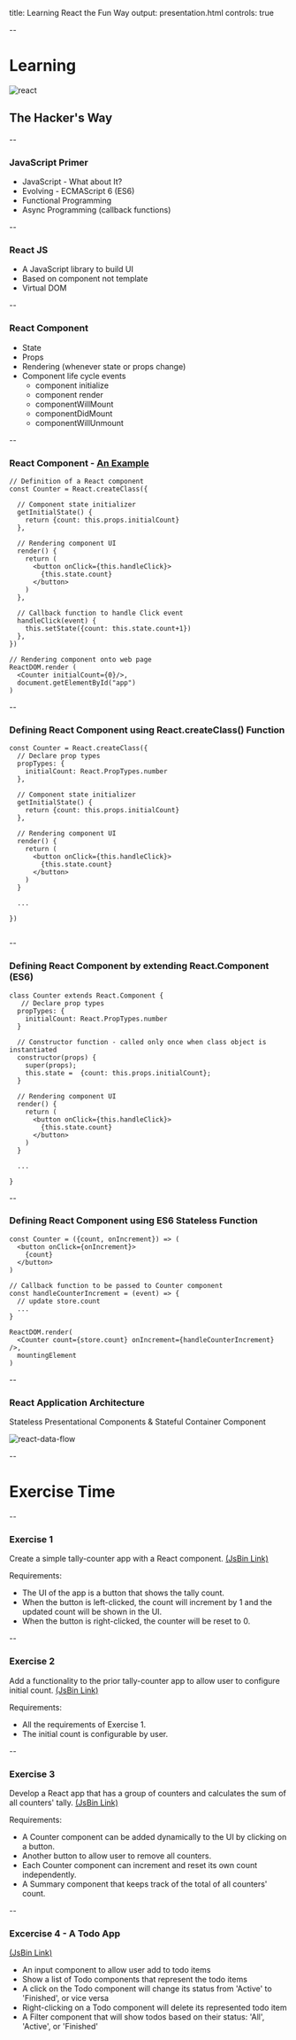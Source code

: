 title: Learning React the Fun Way
output: presentation.html
controls: true

--
# Learning
![react](react.png)

## The Hacker's Way

--
### JavaScript Primer

* JavaScript - What about It?
* Evolving - ECMAScript 6 (ES6)
* Functional Programming
* Async Programming (callback functions)

--
### React JS

* A JavaScript library to build UI
* Based on component not template
* Virtual DOM

--
### React Component

* State
* Props
* Rendering (whenever state or props change)
* Component life cycle events
  - component initialize
  - component render
  - componentWillMount
  - componentDidMount
  - componentWillUnmount

--
### React Component - <a href="http://jsbin.com/wibepuhoza/edit?html,js,output" target="_blank">An Example</a>

```
// Definition of a React component
const Counter = React.createClass({

  // Component state initializer
  getInitialState() {
    return {count: this.props.initialCount}
  },

  // Rendering component UI
  render() {
    return (
      <button onClick={this.handleClick}>
        {this.state.count}
      </button>
    )
  },

  // Callback function to handle Click event
  handleClick(event) {
    this.setState({count: this.state.count+1})
  },
})

// Rendering component onto web page
ReactDOM.render (
  <Counter initialCount={0}/>,
  document.getElementById("app")
)

```

--
### Defining React Component using React.createClass() Function

```
const Counter = React.createClass({
  // Declare prop types
  propTypes: {
    initialCount: React.PropTypes.number
  },

  // Component state initializer
  getInitialState() {
    return {count: this.props.initialCount}
  },

  // Rendering component UI
  render() {
    return (
      <button onClick={this.handleClick}>
        {this.state.count}
      </button>
    )
  }
  
  ...

})
  
```

--
### Defining React Component by extending React.Component (ES6)

```
class Counter extends React.Component {
   // Declare prop types
  propTypes: {
    initialCount: React.PropTypes.number
  }

  // Constructor function - called only once when class object is instantiated
  constructor(props) {
    super(props);
    this.state =  {count: this.props.initialCount};
  }

  // Rendering component UI
  render() {
    return (
      <button onClick={this.handleClick}>
        {this.state.count}
      </button>
    )
  }
  
  ...
  
}

```

--
### Defining React Component using ES6 Stateless Function

```
const Counter = ({count, onIncrement}) => (
  <button onClick={onIncrement}>
    {count}
  </button>
)

// Callback function to be passed to Counter component
const handleCounterIncrement = (event) => {
  // update store.count
  ...
}

ReactDOM.render(
  <Counter count={store.count} onIncrement={handleCounterIncrement} />,
  mountingElement
)

```

--
### React Application Architecture

Stateless Presentational Components & Stateful Container Component

![react-data-flow](react-data-flow.jpg)


--
# Exercise Time


--
### Exercise 1 

Create a simple tally-counter app with a React component. <a href="http://jsbin.com/cigebonuhi/edit?html,js,output" target="_blank">(JsBin Link)</a>

Requirements:
- The UI of the app is a button that shows the tally count.
- When the button is left-clicked, the count will increment by 1 and the updated count will be shown in the UI.
- When the button is right-clicked, the counter will be reset to 0.


--
### Exercise 2 

Add a functionality to the prior tally-counter app to allow user to configure initial count. <a href="http://jsbin.com/zujefulipe/edit?html,js,output" target="_blank">(JsBin Link)</a>

Requirements:
- All the requirements of Exercise 1.
- The initial count is configurable by user.


--
### Exercise 3 

Develop a React app that has a group of counters and calculates the sum of all counters' tally. <a href="http://jsbin.com/qiqogabusu/edit?html,js,output" target="_blank">(JsBin Link)</a>

Requirements:
- A Counter component can be added dynamically to the UI by clicking on a button.
- Another button to allow user to remove all counters.
- Each Counter component can increment and reset its own count independently.
- A Summary component that keeps track of the total of all counters' count.


--
### Excercise 4 - A Todo App
<a href="http://jsbin.com/saxiwunefi/edit?html,js,output" target="_blank">(JsBin Link)</a>

- An input component to allow user add to todo items
- Show a list of Todo components that represent the todo items
- A click on the Todo component will change its status from 'Active' to 'Finished', or vice versa
- Right-clicking on a Todo component will delete its represented todo item
- A Filter component that will show todos based on their status: 'All', 'Active', or 'Finished'